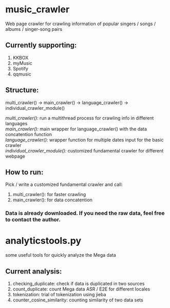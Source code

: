 # music_crawler

Web page crawler for crawling information of popular singers / songs / albums / singer-song pairs

## Currently supporting:

1. KKBOX
2. myMusic
3. Spotify
4. qqmusic


## Structure:

multi_crawler() -> main_crawler() -> language_crawler() -> individual_crawler_module() 

*multi_crawler():* run a multithread process for crawling info in different languages  
*main_crawler():* main wrapper for language_crawler() with the data concatention function  
*language_crawler():* wrapper function for multiple dates input for the basic crawler  
*individual_crawler_module():* customized fundamental crawler for different webpage   

## How to run:

Pick / write a customized fundamental crawler and call:

1. multi_crawler(): for faster crawling  
2. main_crawler(): for data concatention  

### Data is already downloaded. If you need the raw data, feel free to contact the author.


# analyticstools.py

some useful tools for quickly analyze the Mega data

## Current analysis:

1. checking_duplicate: check if data is duplicated in two sources
2. count_duplicate: count Mega data ASR / E2E for different locales
3. tokenization: trial of tokenization using jieba
4. counter_cosine_similarity: counting similarity of two data sets
